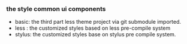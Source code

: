 ### the style common ui components

 + basic: the third part less theme project via git submodule imported.
 + less : the customized styles based on less pre-compile system
 + stylus: the customized styles base on stylus pre compile system.